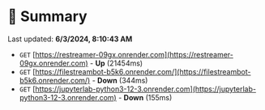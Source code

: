 # 📖 Summary
Last updated: **6/3/2024, 8:10:43 AM**

- `GET` [https://restreamer-09gx.onrender.com](https://restreamer-09gx.onrender.com) - **Up** (21454ms)
- `GET` [https://filestreambot-b5k6.onrender.com/](https://filestreambot-b5k6.onrender.com/) - **Down** (344ms)
- `GET` [https://jupyterlab-python3-12-3.onrender.com](https://jupyterlab-python3-12-3.onrender.com) - **Down** (155ms)
